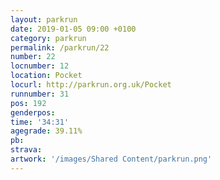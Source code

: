 ```yaml
---
layout: parkrun
date: 2019-01-05 09:00 +0100
category: parkrun
permalink: /parkrun/22
number: 22
locnumber: 12
location: Pocket
locurl: http://parkrun.org.uk/Pocket
runnumber: 31
pos: 192
genderpos: 
time: '34:31'
agegrade: 39.11%
pb: 
strava: 
artwork: '/images/Shared Content/parkrun.png'
---
```

